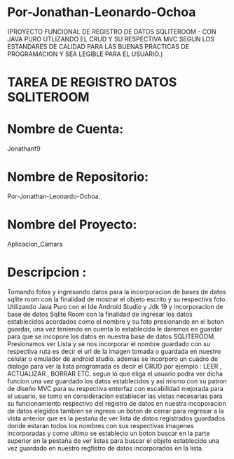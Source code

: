 # Por-Jonathan-Leonardo-Ochoa
(PROYECTO FUNCIONAL  DE REGISTRO DE DATOS SQLITEROOM - CON JAVA PURO UTLIZANDO EL CRUD Y SU RESPECTIVA MVC SEGUN LOS ESTANDARES DE CALIDAD PARA LAS BUENAS PRACTICAS DE PROGRAMACION Y SEA LEGIBLE PARA EL USUARIO.)
# TAREA DE REGISTRO DATOS SQLITEROOM
# Nombre de Cuenta:
Jonathanf9
# Nombre de Repositorio: 
Por-Jonathan-Leonardo-Ochoa. 
# Nombre del Proyecto: 
Aplicacion_Camara
# Descripcion : 
Tomando fotos y ingresando datos para la incorporacion de bases de datos sqlite room con la finalidad de mostrar el objeto escrito y su respectiva foto. Utilizando Java Puro con el Ide Android Studio y Jdk 19 y incorporacion de base de datos Sqlite Room con la finalidad de ingresar los datos establecidos acordados como el nombre y su foto presionando en el boton guardar, una vez teniendo en cuenta lo establecido le daremos en guardar para que se incopore los datos en nuestra base de datos SQLITEROOM. Presionamos ver Lista y se nos incorporar el nombre guardado con su respectiva ruta es decir el url de la imagen tomada o guardada en nuestro celular o emulador de android studio. ademas se incorporo un cuadro de dialogo para ver la lista programada es decir el CRUD por ejemplo : LEER , ACTUALIZAR , BORRAR ETC. segun lo que eliga el usuario podra ver dicha funcion una vez guardado los datos establecidos y asi mismo con su patron de diseño MVC para su respectiva enterfaz con escabilidad mejorada para el usuario, se tomo en consideracion establecer las vistas necesarias para su funcionamiento respectivo del registro de datos en nuestra incoporacion de datos elegidos tambien se ingreso un boton de cerrar para regresar a la vista anterior que es la pestaña de ver lista de datos registrados guardados donde estaran todos los nombres con sus respectivas imagenes incorporadas y como ultimo se establecio un boton buscar en la parte superior en la pestaña de ver listas para buscar el objeto establecido una vez guardado en nuestro regfistro de datos incorporados en la lista.

